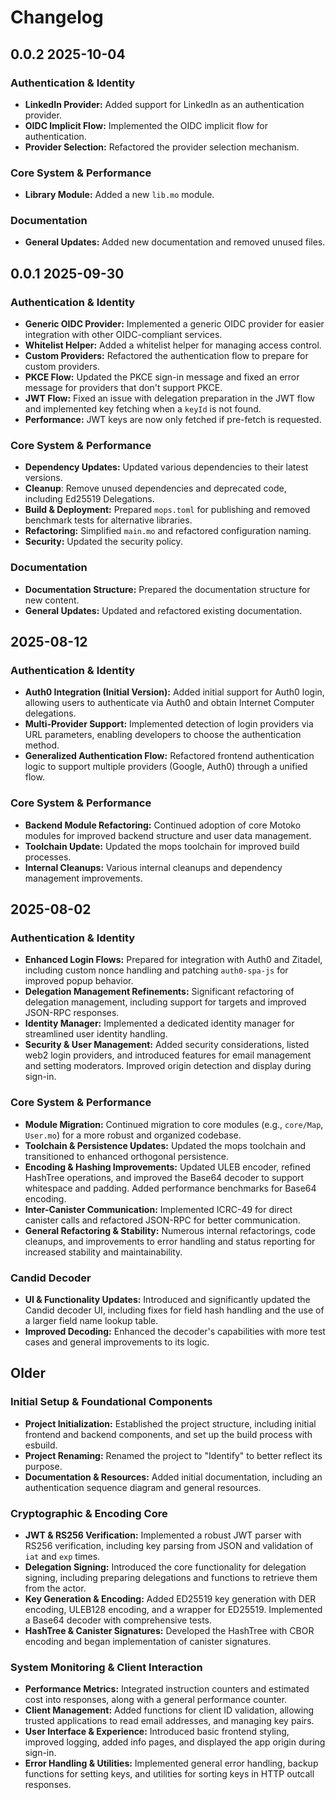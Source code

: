 # Changelog

## 0.0.2 2025-10-04

### Authentication & Identity
*   **LinkedIn Provider:** Added support for LinkedIn as an authentication provider.
*   **OIDC Implicit Flow:** Implemented the OIDC implicit flow for authentication.
*   **Provider Selection:** Refactored the provider selection mechanism.

### Core System & Performance
*   **Library Module:** Added a new `lib.mo` module.

### Documentation
*   **General Updates:** Added new documentation and removed unused files.

## 0.0.1 2025-09-30

### Authentication & Identity
*   **Generic OIDC Provider:** Implemented a generic OIDC provider for easier integration with other OIDC-compliant services.
*   **Whitelist Helper:** Added a whitelist helper for managing access control.
*   **Custom Providers:** Refactored the authentication flow to prepare for custom providers.
*   **PKCE Flow:** Updated the PKCE sign-in message and fixed an error message for providers that don't support PKCE.
*   **JWT Flow:** Fixed an issue with delegation preparation in the JWT flow and implemented key fetching when a `keyId` is not found.
*   **Performance:** JWT keys are now only fetched if pre-fetch is requested.

### Core System & Performance
*   **Dependency Updates:** Updated various dependencies to their latest versions.
*   **Cleanup**: Remove unused dependencies and deprecated code, including Ed25519 Delegations.
*   **Build & Deployment:** Prepared `mops.toml` for publishing and removed benchmark tests for alternative libraries.
*   **Refactoring:** Simplified `main.mo` and refactored configuration naming.
*   **Security:** Updated the security policy.

### Documentation
*   **Documentation Structure:** Prepared the documentation structure for new content.
*   **General Updates:** Updated and refactored existing documentation.

## 2025-08-12

### Authentication & Identity
*   **Auth0 Integration (Initial Version):** Added initial support for Auth0 login, allowing users to authenticate via Auth0 and obtain Internet Computer delegations.
*   **Multi-Provider Support:** Implemented detection of login providers via URL parameters, enabling developers to choose the authentication method.
*   **Generalized Authentication Flow:** Refactored frontend authentication logic to support multiple providers (Google, Auth0) through a unified flow.

### Core System & Performance
*   **Backend Module Refactoring:** Continued adoption of core Motoko modules for improved backend structure and user data management.
*   **Toolchain Update:** Updated the mops toolchain for improved build processes.
*   **Internal Cleanups:** Various internal cleanups and dependency management improvements.

## 2025-08-02

### Authentication & Identity
*   **Enhanced Login Flows:** Prepared for integration with Auth0 and Zitadel, including custom nonce handling and patching `auth0-spa-js` for improved popup behavior.
*   **Delegation Management Refinements:** Significant refactoring of delegation management, including support for targets and improved JSON-RPC responses.
*   **Identity Manager:** Implemented a dedicated identity manager for streamlined user identity handling.
*   **Security & User Management:** Added security considerations, listed web2 login providers, and introduced features for email management and setting moderators. Improved origin detection and display during sign-in.

### Core System & Performance
*   **Module Migration:** Continued migration to core modules (e.g., `core/Map`, `User.mo`) for a more robust and organized codebase.
*   **Toolchain & Persistence Updates:** Updated the mops toolchain and transitioned to enhanced orthogonal persistence.
*   **Encoding & Hashing Improvements:** Updated ULEB encoder, refined HashTree operations, and improved the Base64 decoder to support whitespace and padding. Added performance benchmarks for Base64 encoding.
*   **Inter-Canister Communication:** Implemented ICRC-49 for direct canister calls and refactored JSON-RPC for better communication.
*   **General Refactoring & Stability:** Numerous internal refactorings, code cleanups, and improvements to error handling and status reporting for increased stability and maintainability.

### Candid Decoder
*   **UI & Functionality Updates:** Introduced and significantly updated the Candid decoder UI, including fixes for field hash handling and the use of a larger field name lookup table.
*   **Improved Decoding:** Enhanced the decoder's capabilities with more test cases and general improvements to its logic.

## Older

### Initial Setup & Foundational Components
*   **Project Initialization:** Established the project structure, including initial frontend and backend components, and set up the build process with esbuild.
*   **Project Renaming:** Renamed the project to "Identify" to better reflect its purpose.
*   **Documentation & Resources:** Added initial documentation, including an authentication sequence diagram and general resources.

### Cryptographic & Encoding Core
*   **JWT & RS256 Verification:** Implemented a robust JWT parser with RS256 verification, including key parsing from JSON and validation of `iat` and `exp` times.
*   **Delegation Signing:** Introduced the core functionality for delegation signing, including preparing delegations and functions to retrieve them from the actor.
*   **Key Generation & Encoding:** Added ED25519 key generation with DER encoding, ULEB128 encoding, and a wrapper for ED25519. Implemented a Base64 decoder with comprehensive tests.
*   **HashTree & Canister Signatures:** Developed the HashTree with CBOR encoding and began implementation of canister signatures.

### System Monitoring & Client Interaction
*   **Performance Metrics:** Integrated instruction counters and estimated cost into responses, along with a general performance counter.
*   **Client Management:** Added functions for client ID validation, allowing trusted applications to read email addresses, and managing key pairs.
*   **User Interface & Experience:** Introduced basic frontend styling, improved logging, added info pages, and displayed the app origin during sign-in.
*   **Error Handling & Utilities:** Implemented general error handling, backup functions for setting keys, and utilities for sorting keys in HTTP outcall responses.